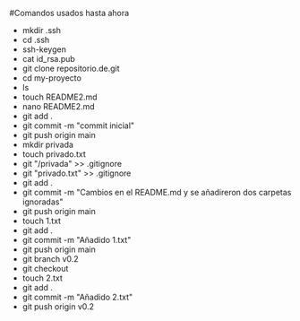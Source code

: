 #Comandos usados hasta ahora
- mkdir .ssh
- cd .ssh
- ssh-keygen
- cat id_rsa.pub
- git clone repositorio.de.git
- cd my-proyecto
- ls
- touch README2.md
- nano README2.md
- git add .
- git commit -m "commit inicial"
- git push origin main
- mkdir privada
- touch privado.txt
- git "/privada" >> .gitignore
- git "privado.txt" >> .gitignore
- git add .
- git commit -m "Cambios en el README.md y se añadireron dos carpetas ignoradas"
- git push origin main
- touch 1.txt
- git add .
- git commit -m "Añadido 1.txt"
- git push origin main
- git branch v0.2
- git checkout
- touch 2.txt
- git add .
- git commit -m "Añadido 2.txt"
- git push origin v0.2

